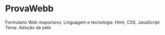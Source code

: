 # ProvaWebb
Formulario Web responsivo, 
Linguagem e tecnologia: Html, CSS, JavaScript
Tema: Adoção de pets

